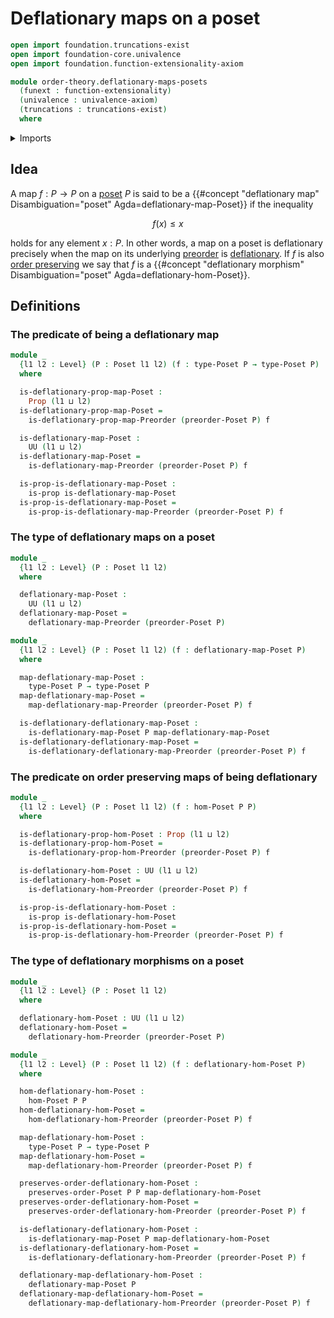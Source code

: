 # Deflationary maps on a poset

```agda
open import foundation.truncations-exist
open import foundation-core.univalence
open import foundation.function-extensionality-axiom

module order-theory.deflationary-maps-posets
  (funext : function-extensionality)
  (univalence : univalence-axiom)
  (truncations : truncations-exist)
  where
```

<details><summary>Imports</summary>

```agda
open import foundation.dependent-pair-types
open import foundation.dependent-products-propositions funext
open import foundation.propositions funext univalence
open import foundation.subtypes funext univalence truncations
open import foundation.universe-levels

open import order-theory.deflationary-maps-preorders funext univalence truncations
open import order-theory.order-preserving-maps-posets funext univalence truncations
open import order-theory.posets funext univalence truncations
```

</details>

## Idea

A map $f : P → P$ on a [poset](order-theory.posets.md) $P$ is said to be a
{{#concept "deflationary map" Disambiguation="poset" Agda=deflationary-map-Poset}}
if the inequality

$$
  f(x) ≤ x
$$

holds for any element $x : P$. In other words, a map on a poset is deflationary
precisely when the map on its underlying [preorder](order-theory.preorders.md)
is [deflationary](order-theory.deflationary-maps-preorders.md). If $f$ is also
[order preserving](order-theory.order-preserving-maps-posets.md) we say that $f$
is a
{{#concept "deflationary morphism" Disambiguation="poset" Agda=deflationary-hom-Poset}}.

## Definitions

### The predicate of being a deflationary map

```agda
module _
  {l1 l2 : Level} (P : Poset l1 l2) (f : type-Poset P → type-Poset P)
  where

  is-deflationary-prop-map-Poset :
    Prop (l1 ⊔ l2)
  is-deflationary-prop-map-Poset =
    is-deflationary-prop-map-Preorder (preorder-Poset P) f

  is-deflationary-map-Poset :
    UU (l1 ⊔ l2)
  is-deflationary-map-Poset =
    is-deflationary-map-Preorder (preorder-Poset P) f

  is-prop-is-deflationary-map-Poset :
    is-prop is-deflationary-map-Poset
  is-prop-is-deflationary-map-Poset =
    is-prop-is-deflationary-map-Preorder (preorder-Poset P) f
```

### The type of deflationary maps on a poset

```agda
module _
  {l1 l2 : Level} (P : Poset l1 l2)
  where

  deflationary-map-Poset :
    UU (l1 ⊔ l2)
  deflationary-map-Poset =
    deflationary-map-Preorder (preorder-Poset P)

module _
  {l1 l2 : Level} (P : Poset l1 l2) (f : deflationary-map-Poset P)
  where

  map-deflationary-map-Poset :
    type-Poset P → type-Poset P
  map-deflationary-map-Poset =
    map-deflationary-map-Preorder (preorder-Poset P) f

  is-deflationary-deflationary-map-Poset :
    is-deflationary-map-Poset P map-deflationary-map-Poset
  is-deflationary-deflationary-map-Poset =
    is-deflationary-deflationary-map-Preorder (preorder-Poset P) f
```

### The predicate on order preserving maps of being deflationary

```agda
module _
  {l1 l2 : Level} (P : Poset l1 l2) (f : hom-Poset P P)
  where

  is-deflationary-prop-hom-Poset : Prop (l1 ⊔ l2)
  is-deflationary-prop-hom-Poset =
    is-deflationary-prop-hom-Preorder (preorder-Poset P) f

  is-deflationary-hom-Poset : UU (l1 ⊔ l2)
  is-deflationary-hom-Poset =
    is-deflationary-hom-Preorder (preorder-Poset P) f

  is-prop-is-deflationary-hom-Poset :
    is-prop is-deflationary-hom-Poset
  is-prop-is-deflationary-hom-Poset =
    is-prop-is-deflationary-hom-Preorder (preorder-Poset P) f
```

### The type of deflationary morphisms on a poset

```agda
module _
  {l1 l2 : Level} (P : Poset l1 l2)
  where

  deflationary-hom-Poset : UU (l1 ⊔ l2)
  deflationary-hom-Poset =
    deflationary-hom-Preorder (preorder-Poset P)

module _
  {l1 l2 : Level} (P : Poset l1 l2) (f : deflationary-hom-Poset P)
  where

  hom-deflationary-hom-Poset :
    hom-Poset P P
  hom-deflationary-hom-Poset =
    hom-deflationary-hom-Preorder (preorder-Poset P) f

  map-deflationary-hom-Poset :
    type-Poset P → type-Poset P
  map-deflationary-hom-Poset =
    map-deflationary-hom-Preorder (preorder-Poset P) f

  preserves-order-deflationary-hom-Poset :
    preserves-order-Poset P P map-deflationary-hom-Poset
  preserves-order-deflationary-hom-Poset =
    preserves-order-deflationary-hom-Preorder (preorder-Poset P) f

  is-deflationary-deflationary-hom-Poset :
    is-deflationary-map-Poset P map-deflationary-hom-Poset
  is-deflationary-deflationary-hom-Poset =
    is-deflationary-deflationary-hom-Preorder (preorder-Poset P) f

  deflationary-map-deflationary-hom-Poset :
    deflationary-map-Poset P
  deflationary-map-deflationary-hom-Poset =
    deflationary-map-deflationary-hom-Preorder (preorder-Poset P) f
```
